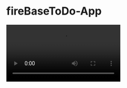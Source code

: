 # fireBaseToDo-App

![ScreenRec](https://github.com/BbekShr/fireBaseToDo-App/blob/master/firebase.mov)

